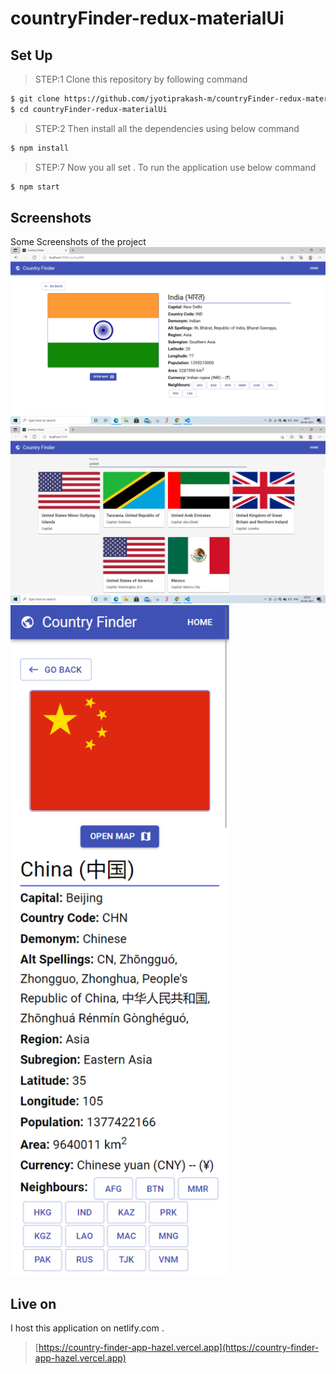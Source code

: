 # countryFinder-redux-materialUi

## Set Up

> STEP:1 Clone this repository by following command

```sh
$ git clone https://github.com/jyotiprakash-m/countryFinder-redux-materialUi.git
$ cd countryFinder-redux-materialUi
```
> STEP:2 Then install all the dependencies using below command

```sh
$ npm install 

```
> STEP:7 Now you all set . To run the application use below command

```sh
$ npm start

```
## Screenshots
Some Screenshots of the project
<img src="./public/image1.png" title="Country Details">
<img src="./public/image2.png" title="Find Country">
<img src="./public/image3.png" width="350" alt="Moile View">


## Live on
I host this application on netlify.com .

> [https://country-finder-app-hazel.vercel.app](https://country-finder-app-hazel.vercel.app)